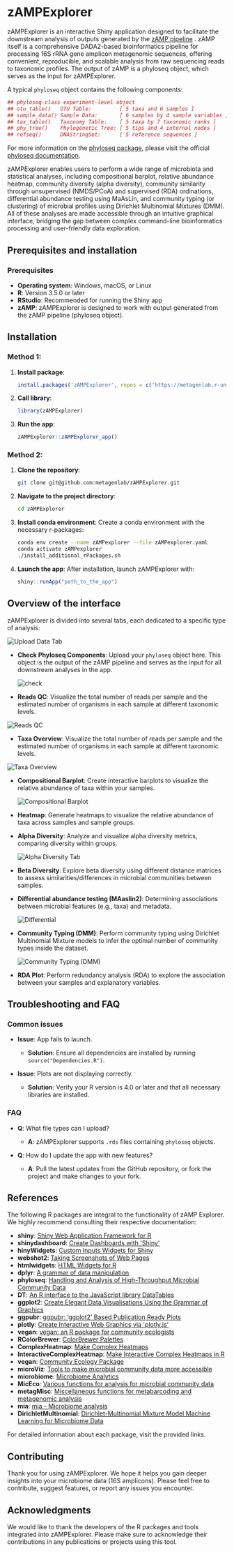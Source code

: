 
# zAMPExplorer
zAMPExplorer is an interactive Shiny application designed to facilitate the downstream analysis of outputs generated by the [zAMP pipeline](https://zamp.readthedocs.io/en/latest/) . zAMP itself is a comprehensive DADA2-based bioinformatics pipeline for processing 16S rRNA gene amplicon metagenomic sequences, offering convenient, reproducible, and scalable analysis from raw sequencing reads to taxonomic profiles. The output of zAMP is a phyloseq object, which serves as the input for zAMPExplorer.

A typical `phyloseq` object contains the following components:

```r
## phyloseq-class experiment-level object
## otu_table()   OTU Table:         [ 5 taxa and 6 samples ]
## sample_data() Sample Data:       [ 6 samples by 4 sample variables ]
## tax_table()   Taxonomy Table:    [ 5 taxa by 7 taxonomic ranks ]
## phy_tree()    Phylogenetic Tree: [ 5 tips and 4 internal nodes ]
## refseq()      DNAStringSet:      [ 5 reference sequences ]
```

For more information on the [phyloseq package](https://rdrr.io/bioc/phyloseq/man/phyloseq-package.html), please visit the official [phyloseq documentation](https://rdrr.io/bioc/phyloseq/man/phyloseq.html).


zAMPExplorer enables users to perform a wide range of microbiota and statistical analyses, including compositional barplot, relative abundance heatmap, community diversity (alpha diversity), community similarity through unsupervised (NMDS/PCoA) and supervised (RDA) ordinations, differential abundance testing using MaAsLin, and community typing (or clustering) of microbial profiles using Dirichlet Multinomial Mixtures (DMM). All of these analyses are made accessible through an intuitive graphical interface, bridging the gap between complex command-line bioinformatics processing and user-friendly data exploration.


## Prerequisites and installation

### Prerequisites

- **Operating system**: Windows, macOS, or Linux
- **R**: Version 3.5.0 or later
- **RStudio**: Recommended for running the Shiny app
- **zAMP**: zAMPExplorer is designed to work with output generated from the zAMP pipeline (phyloseq object).

## Installation

### Method 1:

1. **Install package**:
   ```r
   install.packages('zAMPExplorer', repos = c('https://metagenlab.r-universe.dev', 'https://cloud.r-project.org'))
   ```
2. **Call library**:
   ```r
   library(zAMPExplorer)
   ```
3. **Run the app**:
   ```r
   zAMPExplorer::zAMPExplorer_app()
   ```

### Method 2:

1. **Clone the repository**:
   ```bash
   git clone git@github.com:metagenlab/zAMPExplorer.git
   ```
2. **Navigate to the project directory**:
   ```bash
   cd zAMPExplorer
   ```
3. **Install conda environment**:
   Create a conda environment with the necessary r-packages:
   ```bash
   conda env create --name zAMPexplorer --file zAMPexplorer.yaml
   conda activate zAMPexplorer
   ./install_additional_rPackages.sh
   ```

4. **Launch the app**:
   After installation, launch zAMPExplorer with:
   ```r
   shiny::runApp("path_to_the_app")
   ```


## Overview of the interface

zAMPExplorer is divided into several tabs, each dedicated to a specific type of analysis:

![Upload Data Tab](figures/1.png)

- **Check Phyloseq Components**: Upload your `phyloseq` object here. This object is the output of the zAMP pipeline and serves as the input for all downstream analyses in the app.

  ![check](figures/2.png)
  
- **Reads QC**: Visualize the total number of reads per sample and the estimated number of organisms in each sample at different taxonomic levels.

 ![Reads QC](figures/3.png)

 - **Taxa Overview**: Visualize the total number of reads per sample and the estimated number of organisms in each sample at different taxonomic levels.

 ![Taxa Overview](figures/4.png)
 
- **Compositional Barplot**: Create interactive barplots to visualize the relative abundance of taxa within your samples.

  ![Compositional Barplot](figures/5.png)
  
- **Heatmap**: Generate heatmaps to visualize the relative abundance of taxa across samples and sample groups.
- **Alpha Diversity**: Analyze and visualize alpha diversity metrics, comparing diversity within groups.

  ![Alpha Diversity Tab](figures/6.png)
  
- **Beta Diversity**: Explore beta diversity using different distance matrices to assess similarities/differences in microbial communities between samples.
- **Differential abundance testing (MAaslin2)**: Determining associations between microbial features (e.g., taxa) and metadata.

  ![Differential](figures/7.png)

- **Community Typing (DMM)**: Perform community typing using Dirichlet Multinomial Mixture models to infer the optimal number of community types inside the dataset.

  ![Community Typing (DMM)](figures/8.png)

- **RDA Plot**: Perform redundancy analysis (RDA) to explore the association between your samples and explanatory variables.


## Troubleshooting and FAQ

### Common issues

- **Issue**: App fails to launch.
  - **Solution**: Ensure all dependencies are installed by running `source("Dependencies.R")`.

- **Issue**: Plots are not displaying correctly.
  - **Solution**: Verify your R version is 4.0 or later and that all necessary libraries are installed.

### FAQ

- **Q**: What file types can I upload?
  - **A**: zAMPExplorer supports `.rds` files containing `phyloseq` objects.

- **Q**: How do I update the app with new features?
  - **A**: Pull the latest updates from the GitHub repository, or fork the project and make changes to your fork.


## References

The following R packages are integral to the functionality of zAMP Explorer. We highly recommend consulting their respective documentation:

- **shiny**: [Shiny Web Application Framework for R](https://CRAN.R-project.org/package=shiny)
- **shinydashboard**: [Create Dashboards with 'Shiny'](https://CRAN.R-project.org/package=shinydashboard)
- **hinyWidgets**: [Custom Inputs Widgets for Shiny](https://github.com/dreamRs/shinyWidgets)
- **webshot2**: [Taking Screenshots of Web Pages](https://CRAN.R-project.org/package=webshot2)
- **htmlwidgets**: [HTML Widgets for R](https://github.com/ramnathv/htmlwidgets)
- **dplyr**: [A grammar of data manipulation](https://dplyr.tidyverse.org)
- **phyloseq**: [Handling and Analysis of High-Throughput Microbial Community Data](https://rdrr.io/bioc/phyloseq/)
- **DT**: [An R interface to the JavaScript library DataTables](https://cran.r-project.org/web/packages/DT/index.html)
- **ggplot2**: [Create Elegant Data Visualisations Using the Grammar of Graphics](https://ggplot2.tidyverse.org/)
- **ggpubr**: [ggpubr: ‘ggplot2’ Based Publication Ready Plots](https://rpkgs.datanovia.com/ggpubr/)
- **plotly**: [Create Interactive Web Graphics via 'plotly.js'](https://CRAN.R-project.org/package=plotly)
- **vegan**: [vegan: an R package for community ecologists](https://github.com/vegandevs/vegan)
- **RColorBrewer**: [ColorBrewer Palettes](https://renenyffenegger.ch/notes/development/languages/R/packages/RColorBrewer/index)
- **ComplexHeatmap**: [Make Complex Heatmaps](https://bioconductor.org/packages/release/bioc/html/ComplexHeatmap.html)
- **InteractiveComplexHeatmap**: [Make Interactive Complex Heatmaps in R](https://academic.oup.com/bioinformatics/article/38/5/1460/6448211?login=false)
- **vegan**: [Community Ecology Package](https://CRAN.R-project.org/package=vegan)
- **microViz**: [Tools to make microbial community data more accessible](https://github.com/david-barnett/microViz)
- **microbiome**: [Microbiome Analytics](https://microbiome.github.io/tutorials/)
- **MicEco**: [Various functions for analysis for microbial community data](https://github.com/Russel88/MicEco)
- **metagMisc**: [Miscellaneous functions for metabarcoding and metagenomic analysis](https://github.com/vmikk/metagMisc)
- **mia**: [mia - Microbiome analysis](https://microbiome.github.io/mia/)
- **DirichletMultinomial**: [Dirichlet-Multinomial Mixture Model Machine Learning for Microbiome Data](https://bioconductor.org/packages/release/bioc/html/DirichletMultinomial.html)

For detailed information about each package, visit the provided links.


## Contributing
Thank you for using zAMPExplorer. We hope it helps you gain deeper insights into your microbiome data (16S amplicons). Please feel free to contribute, suggest features, or report any issues you encounter.


## Acknowledgments
We would like to thank the developers of the R packages and tools integrated into zAMPExplorer. Please make sure to acknowledge their contributions in any publications or projects using this tool.





